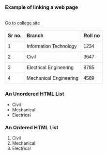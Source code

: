 <!DOCTYPE html>
<head>
<title>learning htm</title>
<style>
table{
  font-family: arial, sans-serif;
  border-collapse:collapse;
  width: 100%;
}
td, th {
  border: 1px solid #dddddd;
  text-align: left;
  padding: 8px;
}

tr:nth-child(even) {
  background-color: #dddddd;
}
</style>
</head>
<body>
<h3>Example of linking a web page</h3>
<br>
<a href="https:\\gndec.ac.in" title="gndec website">Go to college site</a>
<br>
<h3<Example of table</h3>
<table>
  <tr>
    <th>Sr no.</th>
    <th>Branch</th>
    <th>Roll no</th>
  </tr>
  <tr>
    <td>1</td>
    <td>Information Technology</td>
    <td>1234</td>
  </tr>
  <tr>
    <td>2</td>
    <td>Civil</td>
    <td>3647</td>
  </tr>
  <tr>
    <td>3</td>
    <td>Electrical Engineering</td>
    <td>8785</td>
  </tr>
  <tr>
    <td>4</td>
    <td>Mechanical Engineering</td>
    <td>4589</td>
  </tr>
</table>
<h3>An Unordered HTML List</h3>

<ul>
  <li>Civil</li>
  <li>Mechanical</li>
  <li>Electrical</li>
</ul>  

<h3>An Ordered HTML List</h3>

<ol>
  <li>Civil</li>
  <li>Mechanical</li>
  <li>Electrical</li>
</ol> 
</body>
</html>
